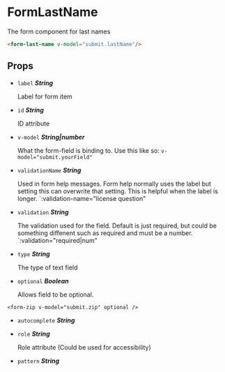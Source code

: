 
# FormLastName
The form component for last names
```html
<form-last-name v-model="submit.lastName"/>
```

## Props


- `label` ***String***

  Label for form item

- `id` ***String***

  ID attribute

- `v-model` ***String|number***

  What the form-field is binding to.
Use this like so: `v-model="submit.yourField"`

- `validationName` ***String***

  Used in form help messages.
Form help normally uses the label but setting this can overwrite that setting.
This is helpful when the label is longer. `:validation-name="license question"

- `validation` ***String***

  The validation used for the field. Default is just required,
but could be something diffenent such as required and must be a number.
`:validation="required|num"

- `type` ***String***

  The type of text field

- `optional` ***Boolean***

  Allows field to be optional.

```vue
<form-zip v-model="submit.zip" optional />
```

- `autocomplete` ***String***

  

- `role` ***String***

  Role attribute (Could be used for accessibility)

- `pattern` ***String***

  







